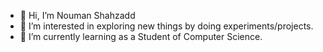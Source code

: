 - 👋 Hi, I’m Nouman Shahzadd
- 👀 I’m interested in exploring new things by doing experiments/projects. 
- 🌱 I’m currently learning as a Student of Computer Science.

